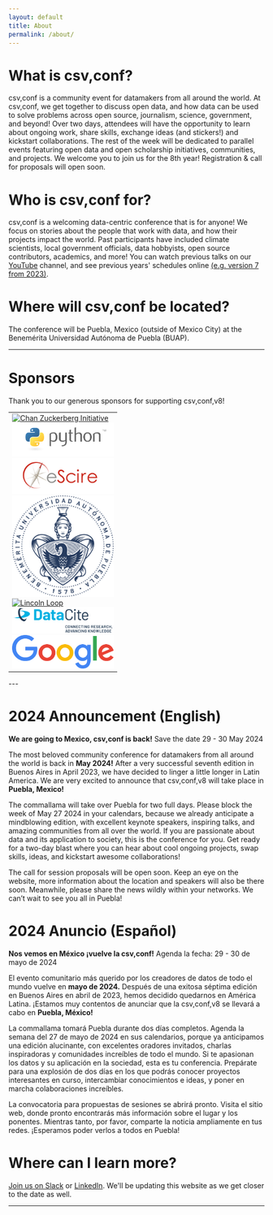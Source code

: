 ```yaml
---
layout: default
title: About
permalink: /about/
---
```


# What is csv,conf?
csv,conf is a community event for datamakers from all around the world. At csv,conf, we get together to discuss open data, and how data can be used to solve problems across open source, journalism, science, government, and beyond! Over two days, attendees will have the opportunity to learn about ongoing work, share skills, exchange ideas (and stickers!) and kickstart collaborations. The rest of the week will be dedicated to parallel events featuring open data and open scholarship initiatives, communities, and projects. We welcome you to join us for the 8th year! Registration & call for proposals will open soon.

# Who is csv,conf for?
csv,conf is a welcoming data-centric conference that is for anyone! We focus on stories about the people that work with data, and how their projects impact the world. Past participants have included climate scientists, local government officials, data hobbyists, open source contributors, academics, and more! You can watch previous talks on our <a href="https://www.youtube.com/channel/UCWq7JfT4PJrCZLmxSOVJOww" title="csv,conf YouTube Channel">YouTube</a> channel, and see previous years' schedules online <a href="/2023/2023/schedule/" title="csv,conf,v7 site">(e.g. version 7 from 2023)</a>.

# Where will csv,conf be located?
The conference will be Puebla, Mexico (outside of Mexico City) at the Benemérita Universidad Autónoma de Puebla (BUAP). 

---

# Sponsors
Thank you to our generous sponsors for supporting csv,conf,v8!

<table>
   <tr>
    <td>
      <div class="second-tagline--info">
        <a href="https://chanzuckerberg.com/">
          <img src="/img/czi.svg" alt="Chan Zuckerberg Initiative" width="200px">
        </a>
      </div>
       <div class="second-tagline--info">
        <a href="https://www.python.org/psf-landing/">
          <img src="img/python-logo.png" alt="Python Software Foundation" width="200px">
        </a>
      </div>
      <div class="second-tagline--info">
        <a href="https://www.escire.lat/">
          <img src="/img/eScire-logo.png" alt="eScire" width="200px">
        </a>
      </div>
      <div class="second-tagline--info">
        <a href="https://www.buap.mx/">
          <img src="/img/Logo_BUAP.png" alt="BUAP" width="200px">
        </a>
     </div>
      <div class="second-tagline--info">
        <a href="https://lincolnloop.com/">
          <img src="/img/lincoln-loop.png" alt="Lincoln Loop" width="200px">
        </a>
      </div>
      <div class="second-tagline--info">
        <a href="https://datacite.org/">
          <img src="/img/datacite.png" alt="DataCite" width="200px">
        </a>
      </div>
      <div class="second-tagline--info">
        <a href="https://www.google.com/">
          <img src="img/logo_Google_FullColor.png" alt="Google" width="200px">
        </a>
      </div>
    </td>
  </tr>
</table>
---

# 2024 Announcement (English)
**We are going to Mexico, csv,conf is back!**
Save the date 29 - 30 May 2024

The most beloved community conference for datamakers from all around the world is back in **May 2024!** After a very successful seventh edition in Buenos Aires in April 2023, we have decided to linger a little longer in Latin America. We are very excited to announce that csv,conf,v8 will take place in **Puebla, Mexico!**

The commallama will take over Puebla for two full days. Please block the week of May 27 2024 in your calendars, because we already anticipate a mindblowing edition, with excellent keynote speakers, inspiring talks, and amazing communities from all over the world. If you are passionate about data and its application to society, this is the conference for you. Get ready for a two-day blast where you can hear about cool ongoing projects, swap skills, ideas, and kickstart awesome collaborations!

The call for session proposals will be open soon. Keep an eye on the website, more information about the location and speakers will also be there soon. Meanwhile, please share the news wildly within your networks. We can’t wait to see you all in Puebla!

# 2024 Anuncio (Español)
**Nos vemos en México ¡vuelve la csv,conf!**
Agenda la fecha: 29 - 30 de mayo de 2024

El evento comunitario más querido por los creadores de datos de todo el mundo vuelve en **mayo de 2024.** Después de una exitosa séptima edición en Buenos Aires en abril de 2023, hemos decidido quedarnos en América Latina. ¡Estamos muy contentos de anunciar que la csv,conf,v8 se llevará a cabo en **Puebla, México!** 

La commallama tomará Puebla durante dos días completos. Agenda la semana del 27 de mayo de 2024 en sus calendarios, porque ya anticipamos una edición alucinante, con excelentes oradores invitados, charlas inspiradoras y comunidades increíbles de todo el mundo. Si te apasionan los datos y su aplicación en la sociedad, esta es tu conferencia. Prepárate para una explosión de dos días en los que podrás conocer proyectos interesantes en curso, intercambiar conocimientos e ideas, y poner en marcha colaboraciones increíbles. 

La convocatoria para propuestas de sesiones se abrirá pronto. Visita el sitio web, donde pronto encontrarás más información sobre el lugar y los ponentes. Mientras tanto, por favor, comparte la noticia ampliamente en tus redes. ¡Esperamos poder verlos a todos en Puebla! 


# Where can I learn more?
<a href="https://join.slack.com/t/csvconf/shared_invite/zt-1mbc9v4bl-7v~no8uAKTRih_OOPNWFnQ" title="CSV,Conf Slack organization">Join us on Slack</a> or <a href="https://www.linkedin.com/company/csv-conf" title="LinkedIn">LinkedIn</a>. We'll be updating this website as we get closer to the date as well.

---
